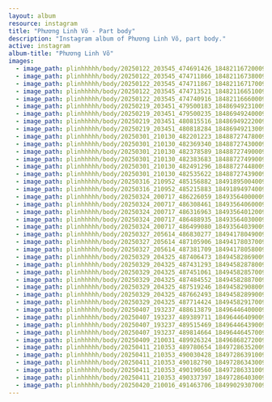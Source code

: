 ```yaml
---
layout: album
resource: instagram
title: "Phương Linh Võ - Part body"
description: "Instagram album of Phương Linh Võ, part body."
active: instagram
album-title: "Phương Linh Võ"
images:
  - image_path: plinhhhhh/body/20250122_203545_474691426_18482116720009573_3772478610131506963_n.jpg
  - image_path: plinhhhhh/body/20250122_203545_474711866_18482116738009573_3388302667307970704_n.jpg
  - image_path: plinhhhhh/body/20250122_203545_474711867_18482116717009573_4864877575328955027_n.jpg
  - image_path: plinhhhhh/body/20250122_203545_474713521_18482116651009573_8196722514080301370_n.jpg
  - image_path: plinhhhhh/body/20250122_203545_474740916_18482116660009573_5334177112802089287_n.jpg
  - image_path: plinhhhhh/body/20250219_203451_479500183_18486949231009573_6115127896221739962_n.jpg
  - image_path: plinhhhhh/body/20250219_203451_479500235_18486949240009573_3494294200391928407_n.jpg
  - image_path: plinhhhhh/body/20250219_203451_480815516_18486949222009573_4365585859656700383_n.jpg
  - image_path: plinhhhhh/body/20250219_203451_480818284_18486949213009573_1732059008965541530_n.jpg
  - image_path: plinhhhhh/body/20250301_210130_482201223_18488727478009573_3565189621891254103_n.jpg
  - image_path: plinhhhhh/body/20250301_210130_482369340_18488727430009573_1540619252178244042_n.jpg
  - image_path: plinhhhhh/body/20250301_210130_482378589_18488727490009573_3891537613786158163_n.jpg
  - image_path: plinhhhhh/body/20250301_210130_482383683_18488727499009573_2654899158315007592_n.jpg
  - image_path: plinhhhhh/body/20250301_210130_482491296_18488727448009573_4056165315075392198_n.jpg
  - image_path: plinhhhhh/body/20250301_210130_482535622_18488727439009573_6246254312548064272_n.jpg
  - image_path: plinhhhhh/body/20250316_210952_485156882_18491895004009573_8200308430520023881_n.jpg
  - image_path: plinhhhhh/body/20250316_210952_485215883_18491894974009573_6294164734439483126_n.jpg
  - image_path: plinhhhhh/body/20250324_200717_486226059_18493564000009573_7669920346571428689_n.jpg
  - image_path: plinhhhhh/body/20250324_200717_486308461_18493564060009573_1164243020961183151_n.jpg
  - image_path: plinhhhhh/body/20250324_200717_486316963_18493564012009573_4849638869996764039_n.jpg
  - image_path: plinhhhhh/body/20250324_200717_486488935_18493564030009573_4867910535792044228_n.jpg
  - image_path: plinhhhhh/body/20250324_200717_486499080_18493564039009573_5912554779804579018_n.jpg
  - image_path: plinhhhhh/body/20250327_205614_486830277_18494178049009573_3890872809610093725_n.jpg
  - image_path: plinhhhhh/body/20250327_205614_487105906_18494178037009573_8107703109994196978_n.jpg
  - image_path: plinhhhhh/body/20250327_205614_487381709_18494178058009573_2319725692103335122_n.jpg
  - image_path: plinhhhhh/body/20250329_204325_487406473_18494582869009573_7139075736048323811_n.jpg
  - image_path: plinhhhhh/body/20250329_204325_487431293_18494582878009573_8241438302442660192_n.jpg
  - image_path: plinhhhhh/body/20250329_204325_487451061_18494582857009573_8966960949447518583_n.jpg
  - image_path: plinhhhhh/body/20250329_204325_487484552_18494582887009573_7423439209881317530_n.jpg
  - image_path: plinhhhhh/body/20250329_204325_487519246_18494582908009573_845624679191033974_n.jpg
  - image_path: plinhhhhh/body/20250329_204325_487662493_18494582899009573_5621837293003282485_n.jpg
  - image_path: plinhhhhh/body/20250329_204325_487714424_18494582917009573_4543418868710805986_n.jpg
  - image_path: plinhhhhh/body/20250407_193237_488613879_18496446400009573_767645859510613453_n.jpg
  - image_path: plinhhhhh/body/20250407_193237_489389711_18496446409009573_4545280093646181255_n.jpg
  - image_path: plinhhhhh/body/20250407_193237_489515469_18496446439009573_8636221979844446695_n.jpg
  - image_path: plinhhhhh/body/20250407_193237_489814664_18496446457009573_7634123952904883029_n.jpg
  - image_path: plinhhhhh/body/20250409_210031_489926324_18496868272009573_5837879527922442977_n.jpg
  - image_path: plinhhhhh/body/20250411_210353_489780654_18497286352009573_7049296450047749330_n.jpg
  - image_path: plinhhhhh/body/20250411_210353_490030428_18497286391009573_1050936370418595659_n.jpg
  - image_path: plinhhhhh/body/20250411_210353_490182790_18497286343009573_7080777156231665074_n.jpg
  - image_path: plinhhhhh/body/20250411_210353_490190560_18497286331009573_8454999105243921678_n.jpg
  - image_path: plinhhhhh/body/20250411_210353_490337397_18497286403009573_7071143504914676621_n.jpg
  - image_path: plinhhhhh/body/20250420_210016_491463706_18499029307009573_5641064335506035911_n.jpg
---
```


